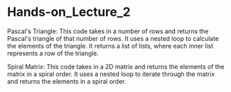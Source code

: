 # Hands-on_Lecture_2

Pascal's Triangle:
    This code takes in a number of rows and returns the Pascal's triangle of that number of rows. 
    It uses a nested loop to calculate the elements of the triangle. 
    It returns a list of lists, where each inner list represents a row of the triangle.

Spiral Matrix:
    This code takes in a 2D matrix and returns the elements of the matrix in a spiral order. 
    It uses a nested loop to iterate through the matrix and returns the elements in a spiral order.

